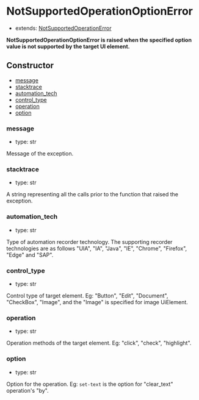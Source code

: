# NotSupportedOperationOptionError

- extends: [NotSupportedOperationError](./notsupportedoperationerror.md)

**NotSupportedOperationOptionError is raised when the specified option value is not supported by the target UI element.**

## Constructor
- [message](#message)
- [stacktrace](#stacktrace)
- [automation_tech](#automationtech)
- [control_type](#controltype)
- [operation](#operation)
- [option](#option)


### message
- type: str

Message of the exception.


### stacktrace
- type: str

A string representing all the calls prior to the function that raised the exception.

### automation_tech
- type: str

Type of automation recorder technology. The supporting recorder technologies are as follows "UIA", "IA", "Java", "IE", "Chrome", "Firefox", "Edge" and "SAP".

### control_type
- type: str

Control type of target element. Eg: "Button", "Edit", "Document", "CheckBox", "Image", and the "Image" is specified for image UiElement.

### operation
- type: str

Operation methods of the target element. Eg: "click", "check", "highlight".

### option
- type: str

Option for the operation. Eg: `set-text` is the option for "clear_text" operation's "by".